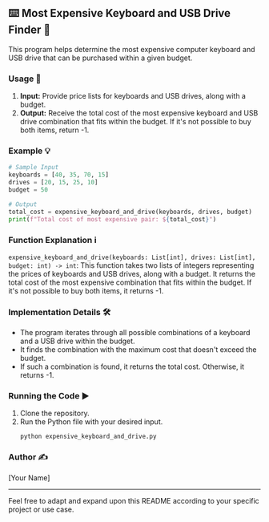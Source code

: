 
## ⌨️ Most Expensive Keyboard and USB Drive Finder 🔌

This program helps determine the most expensive computer keyboard and USB drive that can be purchased within a given budget.

### Usage 🚀

1. **Input:** Provide price lists for keyboards and USB drives, along with a budget.
2. **Output:** Receive the total cost of the most expensive keyboard and USB drive combination that fits within the budget. If it's not possible to buy both items, return -1.

### Example 💡

```python
# Sample Input
keyboards = [40, 35, 70, 15]
drives = [20, 15, 25, 10]
budget = 50

# Output
total_cost = expensive_keyboard_and_drive(keyboards, drives, budget)
print(f"Total cost of most expensive pair: ${total_cost}")
```

### Function Explanation ℹ️

`expensive_keyboard_and_drive(keyboards: List[int], drives: List[int], budget: int) -> int`: This function takes two lists of integers representing the prices of keyboards and USB drives, along with a budget. It returns the total cost of the most expensive combination that fits within the budget. If it's not possible to buy both items, it returns -1.

### Implementation Details 🛠️

- The program iterates through all possible combinations of a keyboard and a USB drive within the budget.
- It finds the combination with the maximum cost that doesn't exceed the budget.
- If such a combination is found, it returns the total cost. Otherwise, it returns -1.

### Running the Code ▶️

1. Clone the repository.
2. Run the Python file with your desired input.
   ```
   python expensive_keyboard_and_drive.py
   ```

### Author ✍️

[Your Name]

---

Feel free to adapt and expand upon this README according to your specific project or use case.
